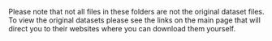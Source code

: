 Please note that not all files in these folders are not the original dataset files.  
To view the original datasets please see the links on the main page that will direct you to their websites where you can download them yourself. 